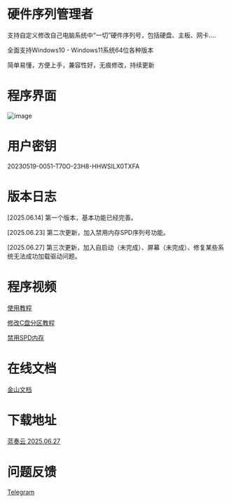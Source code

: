 # 硬件序列管理者
支持自定义修改自己电脑系统中“一切”硬件序列号，包括硬盘、主板、网卡....

全面支持Windows10 - Windows11系统64位各种版本

简单易懂，方便上手，兼容性好，无痕修改，持续更新

# 程序界面
![image](https://github.com/user-attachments/assets/6e3a272b-942e-4cf7-82d3-e52b137aa66f)

# 用户密钥
20230519-0051-T70O-23H8-HHWSILX0TXFA

# 版本日志
[2025.06.14] 第一个版本，基本功能已经完善。

[2025.06.23] 第二次更新，加入禁用内存SPD序列号功能。

[2025.06.27] 第三次更新，加入自启动（未完成）、屏幕（未完成）、修复某些系统无法成功加载驱动问题。

# 程序视频
[使用教程](https://easylink.cc/ecc6rn)

[修改C盘分区教程](https://easylink.cc/7njvyr)

[禁用SPD内存](https://easylink.cc/1mjywm)

# 在线文档
[金山文档](https://www.kdocs.cn/l/cad0y7MyhKkM)

# 下载地址
[蓝奏云 2025.06.27](https://wwqp.lanzouw.com/ifzMx2zojzde "立即下载")

# 问题反馈
[Telegram](https://t.me/indigosable)
